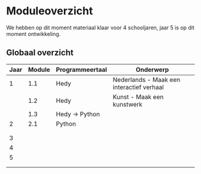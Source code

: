 # Moduleoverzicht

We hebben op dit moment materiaal klaar voor 4 schooljaren, jaar 5 is op dit moment ontwikkeling.



## Globaal overzicht

| Jaar | Module | Programmeertaal | Onderwerp                                 |
| ---- | ------ | --------------- | ----------------------------------------- |
| 1    | 1.1    | Hedy            | Nederlands - Maak een interactief verhaal |
|      | 1.2    | Hedy            | Kunst - Maak een kunstwerk                |
|      | 1.3    | Hedy -> Python  |                                           |
| 2    | 2.1    | Python          |                                           |
|      |        |                 |                                           |
|      |        |                 |                                           |
| 3    |        |                 |                                           |
| 4    |        |                 |                                           |
| 5    |        |                 |                                           |
|      |        |                 |                                           |
|      |        |                 |                                           |
